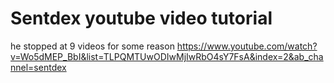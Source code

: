 # Sentdex youtube video tutorial

he stopped at 9 videos for some reason
https://www.youtube.com/watch?v=Wo5dMEP_BbI&list=TLPQMTUwODIwMjIwRbO4sY7FsA&index=2&ab_channel=sentdex
